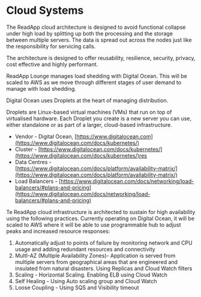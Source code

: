 # Cloud Systems

The ReadApp cloud architecture is designed to avoid functional collapse under high load by splitting up both the processing and the storage between multiple servers. The data is spread out across the nodes just like the responsibility for servicing calls. 

The architecture is designed to offer reusability, resilience, security, privacy, cost effective and highly  performant.

ReadApp Lounge manages load shedding with Digital Ocean.  This will be scaled to AWS as we move through different stages of user demand to manage with load shedding.

Digital Ocean uses Droplets at the  heart of managing distribution.

Droplets are Linux-based virtual machines (VMs) that run on top of virtualised hardware. Each Droplet you create is a new server you can use, either standalone or as part of a larger, cloud-based infrastructure.

- Vendor - Digital Ocean, [https://www.digitalocean.com](https://www.digitalocean.com/docs/kubernetes/)
- Cluster - [https://www.digitalocean.com/docs/kubernetes/](https://www.digitalocean.com/docs/kubernetes/)res
- Data Centres - [https://www.digitalocean.com/docs/platform/availability-matrix/](https://www.digitalocean.com/docs/platform/availability-matrix/)
- Load Balancers - [https://www.digitalocean.com/docs/networking/load-balancers/#plans-and-pricing](https://www.digitalocean.com/docs/networking/load-balancers/#plans-and-pricing)

Te ReadApp cloud infrastructure is architected to sustain for high availability using the following practices. Currently operating on Digital Ocean, it will be scaled to AWS where it will be able to use programmable hub to adjust peaks and  increased resource responses:

1. Automatically adjust to points of failure by monitoring network and CPU usage and adding redundant resources and connectivity
2. MultI-AZ (Multiple Availability Zones)-  Application is served from multiple servers from geographical areas that are engineered and insulated from natural disasters. Using Replicas and Cloud Watch filters
3. Scaling - Horizontal Scaling. Enabling ELB using Cloud Watch
4. Self Healing - Using Auto scaling group and Cloud Watch
5. Loose Coupling - Using SQS and Visibility timeout